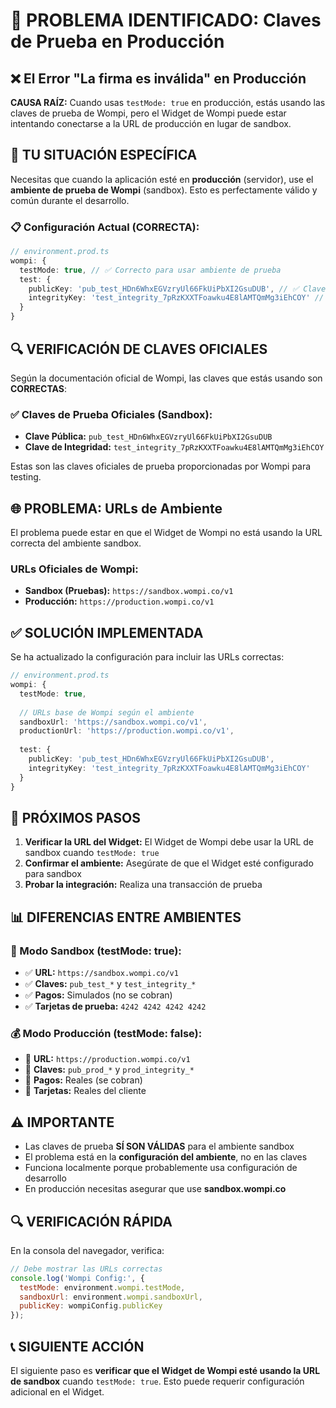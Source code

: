 # 🔧 PROBLEMA IDENTIFICADO: Claves de Prueba en Producción

## ❌ El Error "La firma es inválida" en Producción

**CAUSA RAÍZ:** Cuando usas `testMode: true` en producción, estás usando las claves de prueba de Wompi, pero el Widget de Wompi puede estar intentando conectarse a la URL de producción en lugar de sandbox.

## 🎯 TU SITUACIÓN ESPECÍFICA

Necesitas que cuando la aplicación esté en **producción** (servidor), use el **ambiente de prueba de Wompi** (sandbox). Esto es perfectamente válido y común durante el desarrollo.

### 📋 Configuración Actual (CORRECTA):
```typescript
// environment.prod.ts
wompi: {
  testMode: true, // ✅ Correcto para usar ambiente de prueba
  test: {
    publicKey: 'pub_test_HDn6WhxEGVzryUl66FkUiPbXI2GsuDUB', // ✅ Clave oficial de prueba
    integrityKey: 'test_integrity_7pRzKXXTFoawku4E8lAMTQmMg3iEhCOY' // ✅ Clave oficial de prueba
  }
}
```

## 🔍 VERIFICACIÓN DE CLAVES OFICIALES

Según la documentación oficial de Wompi, las claves que estás usando son **CORRECTAS**:

### ✅ Claves de Prueba Oficiales (Sandbox):
- **Clave Pública:** `pub_test_HDn6WhxEGVzryUl66FkUiPbXI2GsuDUB`
- **Clave de Integridad:** `test_integrity_7pRzKXXTFoawku4E8lAMTQmMg3iEhCOY`

Estas son las claves oficiales de prueba proporcionadas por Wompi para testing.

## 🌐 PROBLEMA: URLs de Ambiente

El problema puede estar en que el Widget de Wompi no está usando la URL correcta del ambiente sandbox.

### URLs Oficiales de Wompi:
- **Sandbox (Pruebas):** `https://sandbox.wompi.co/v1`
- **Producción:** `https://production.wompi.co/v1`

## ✅ SOLUCIÓN IMPLEMENTADA

Se ha actualizado la configuración para incluir las URLs correctas:

```typescript
// environment.prod.ts
wompi: {
  testMode: true,
  
  // URLs base de Wompi según el ambiente
  sandboxUrl: 'https://sandbox.wompi.co/v1',
  productionUrl: 'https://production.wompi.co/v1',
  
  test: {
    publicKey: 'pub_test_HDn6WhxEGVzryUl66FkUiPbXI2GsuDUB',
    integrityKey: 'test_integrity_7pRzKXXTFoawku4E8lAMTQmMg3iEhCOY'
  }
}
```

## 🔧 PRÓXIMOS PASOS

1. **Verificar la URL del Widget:** El Widget de Wompi debe usar la URL de sandbox cuando `testMode: true`
2. **Confirmar el ambiente:** Asegúrate de que el Widget esté configurado para sandbox
3. **Probar la integración:** Realiza una transacción de prueba

## 📊 DIFERENCIAS ENTRE AMBIENTES

### 🧪 Modo Sandbox (testMode: true):
- ✅ **URL:** `https://sandbox.wompi.co/v1`
- ✅ **Claves:** `pub_test_*` y `test_integrity_*`
- ✅ **Pagos:** Simulados (no se cobran)
- ✅ **Tarjetas de prueba:** `4242 4242 4242 4242`

### 💰 Modo Producción (testMode: false):
- 🔄 **URL:** `https://production.wompi.co/v1`
- 🔄 **Claves:** `pub_prod_*` y `prod_integrity_*`
- 🔄 **Pagos:** Reales (se cobran)
- 🔄 **Tarjetas:** Reales del cliente

## ⚠️ IMPORTANTE

- Las claves de prueba **SÍ SON VÁLIDAS** para el ambiente sandbox
- El problema está en la **configuración del ambiente**, no en las claves
- Funciona localmente porque probablemente usa configuración de desarrollo
- En producción necesitas asegurar que use **sandbox.wompi.co**

## 🔍 VERIFICACIÓN RÁPIDA

En la consola del navegador, verifica:

```javascript
// Debe mostrar las URLs correctas
console.log('Wompi Config:', {
  testMode: environment.wompi.testMode,
  sandboxUrl: environment.wompi.sandboxUrl,
  publicKey: wompiConfig.publicKey
});
```

## 📞 SIGUIENTE ACCIÓN

El siguiente paso es **verificar que el Widget de Wompi esté usando la URL de sandbox** cuando `testMode: true`. Esto puede requerir configuración adicional en el Widget.